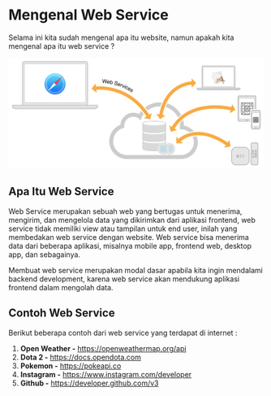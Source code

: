

# Mengenal Web Service

Selama ini kita sudah mengenal apa itu website, namun apakah kita mengenal apa itu web service ?



![web service](webservice.png)

## Apa Itu Web Service

Web Service merupakan sebuah web yang bertugas untuk menerima, mengirim, dan mengelola data yang dikirimkan dari aplikasi frontend, web service tidak memiliki view atau tampilan untuk end user, inilah yang membedakan web service dengan website. Web service bisa menerima data dari beberapa aplikasi, misalnya mobile app, frontend web, desktop app, dan sebagainya.

Membuat web service merupakan modal dasar apabila kita ingin mendalami backend development, karena  web service akan mendukung aplikasi frontend dalam mengolah data.



## Contoh Web Service

Berikut beberapa contoh dari web service yang terdapat di internet : 

1. **Open Weather -** https://openweathermap.org/api
2. **Dota 2 -** https://docs.opendota.com
3. **Pokemon -** https://pokeapi.co
4. **Instagram -** https://www.instagram.com/developer
5. **Github -** https://developer.github.com/v3

